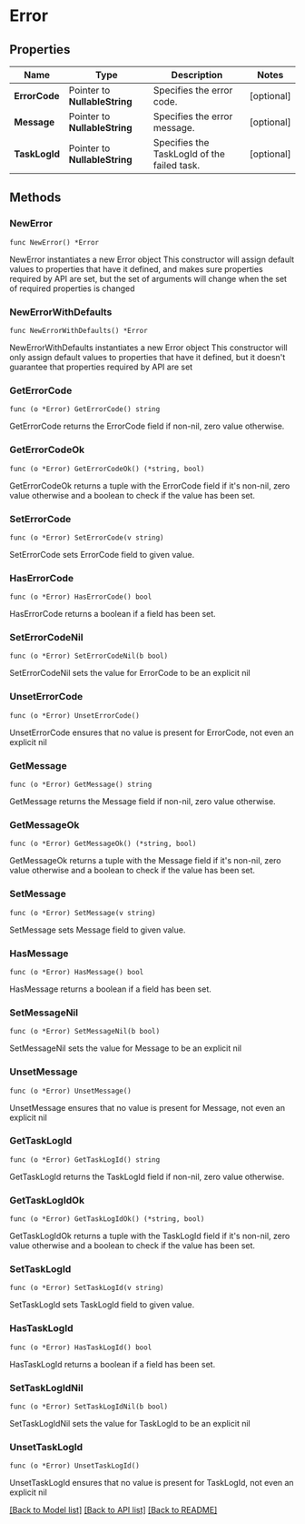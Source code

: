 # Error

## Properties

Name | Type | Description | Notes
------------ | ------------- | ------------- | -------------
**ErrorCode** | Pointer to **NullableString** | Specifies the error code. | [optional] 
**Message** | Pointer to **NullableString** | Specifies the error message. | [optional] 
**TaskLogId** | Pointer to **NullableString** | Specifies the TaskLogId of the failed task. | [optional] 

## Methods

### NewError

`func NewError() *Error`

NewError instantiates a new Error object
This constructor will assign default values to properties that have it defined,
and makes sure properties required by API are set, but the set of arguments
will change when the set of required properties is changed

### NewErrorWithDefaults

`func NewErrorWithDefaults() *Error`

NewErrorWithDefaults instantiates a new Error object
This constructor will only assign default values to properties that have it defined,
but it doesn't guarantee that properties required by API are set

### GetErrorCode

`func (o *Error) GetErrorCode() string`

GetErrorCode returns the ErrorCode field if non-nil, zero value otherwise.

### GetErrorCodeOk

`func (o *Error) GetErrorCodeOk() (*string, bool)`

GetErrorCodeOk returns a tuple with the ErrorCode field if it's non-nil, zero value otherwise
and a boolean to check if the value has been set.

### SetErrorCode

`func (o *Error) SetErrorCode(v string)`

SetErrorCode sets ErrorCode field to given value.

### HasErrorCode

`func (o *Error) HasErrorCode() bool`

HasErrorCode returns a boolean if a field has been set.

### SetErrorCodeNil

`func (o *Error) SetErrorCodeNil(b bool)`

 SetErrorCodeNil sets the value for ErrorCode to be an explicit nil

### UnsetErrorCode
`func (o *Error) UnsetErrorCode()`

UnsetErrorCode ensures that no value is present for ErrorCode, not even an explicit nil
### GetMessage

`func (o *Error) GetMessage() string`

GetMessage returns the Message field if non-nil, zero value otherwise.

### GetMessageOk

`func (o *Error) GetMessageOk() (*string, bool)`

GetMessageOk returns a tuple with the Message field if it's non-nil, zero value otherwise
and a boolean to check if the value has been set.

### SetMessage

`func (o *Error) SetMessage(v string)`

SetMessage sets Message field to given value.

### HasMessage

`func (o *Error) HasMessage() bool`

HasMessage returns a boolean if a field has been set.

### SetMessageNil

`func (o *Error) SetMessageNil(b bool)`

 SetMessageNil sets the value for Message to be an explicit nil

### UnsetMessage
`func (o *Error) UnsetMessage()`

UnsetMessage ensures that no value is present for Message, not even an explicit nil
### GetTaskLogId

`func (o *Error) GetTaskLogId() string`

GetTaskLogId returns the TaskLogId field if non-nil, zero value otherwise.

### GetTaskLogIdOk

`func (o *Error) GetTaskLogIdOk() (*string, bool)`

GetTaskLogIdOk returns a tuple with the TaskLogId field if it's non-nil, zero value otherwise
and a boolean to check if the value has been set.

### SetTaskLogId

`func (o *Error) SetTaskLogId(v string)`

SetTaskLogId sets TaskLogId field to given value.

### HasTaskLogId

`func (o *Error) HasTaskLogId() bool`

HasTaskLogId returns a boolean if a field has been set.

### SetTaskLogIdNil

`func (o *Error) SetTaskLogIdNil(b bool)`

 SetTaskLogIdNil sets the value for TaskLogId to be an explicit nil

### UnsetTaskLogId
`func (o *Error) UnsetTaskLogId()`

UnsetTaskLogId ensures that no value is present for TaskLogId, not even an explicit nil

[[Back to Model list]](../README.md#documentation-for-models) [[Back to API list]](../README.md#documentation-for-api-endpoints) [[Back to README]](../README.md)


